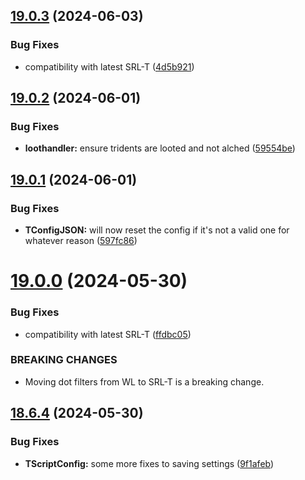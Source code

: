 ## [19.0.3](https://github.com/Torwent/WaspLib/compare/v19.0.2...v19.0.3) (2024-06-03)


### Bug Fixes

* compatibility with latest SRL-T ([4d5b921](https://github.com/Torwent/WaspLib/commit/4d5b92124a92967da5e63f86747e31f83160f34b))



## [19.0.2](https://github.com/Torwent/WaspLib/compare/v19.0.1...v19.0.2) (2024-06-01)


### Bug Fixes

* **loothandler:** ensure tridents are looted and not alched ([59554be](https://github.com/Torwent/WaspLib/commit/59554be6cce433936e4841521e78a194988c8e95))



## [19.0.1](https://github.com/Torwent/WaspLib/compare/v19.0.0...v19.0.1) (2024-06-01)


### Bug Fixes

* **TConfigJSON:** will now reset the config if it's not a valid one for whatever reason ([597fc86](https://github.com/Torwent/WaspLib/commit/597fc8638a5fc250d600ff1a783d466e1787c993))



# [19.0.0](https://github.com/Torwent/WaspLib/compare/v18.6.4...v19.0.0) (2024-05-30)


### Bug Fixes

* compatibility with latest SRL-T ([ffdbc05](https://github.com/Torwent/WaspLib/commit/ffdbc05d3c5f486a77a6c7de2cbcab7c91198278))


### BREAKING CHANGES

* Moving dot filters from WL to SRL-T is a breaking change.



## [18.6.4](https://github.com/Torwent/WaspLib/compare/v18.6.3...v18.6.4) (2024-05-30)


### Bug Fixes

* **TScriptConfig:** some more fixes to saving settings ([9f1afeb](https://github.com/Torwent/WaspLib/commit/9f1afebcf24f7da2a314c2a737174c8eb78954b7))



